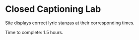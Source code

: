 # Closed Captioning Lab

Site displays correct lyric stanzas at their corresponding times.

Time to complete: 1.5 hours.